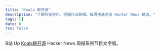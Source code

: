 ```yaml
---
title: "Koala 聊开源"
description: "了解科技资讯、把握行业脉搏。每周快速浏览 Hacker News 精选。"
tags: []
date: 0
rss: false
---
```


B站 Up [Koala聊开源](https://space.bilibili.com/489667127) Hacker News 周报系列节目文字版。


